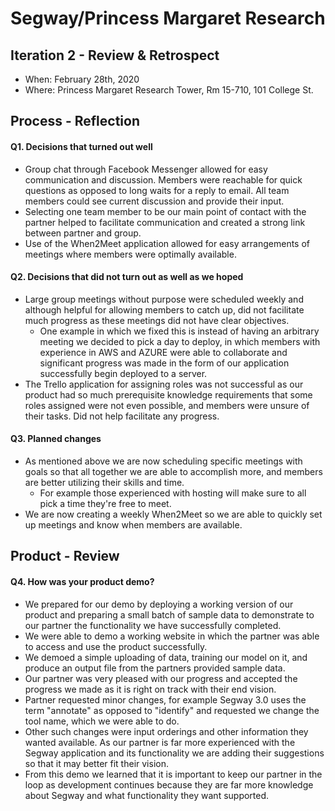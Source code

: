 ﻿
# Segway/Princess Margaret Research

## Iteration 2 - Review & Retrospect

-   When: February 28th, 2020
-   Where: Princess Margaret Research Tower, Rm 15-710, 101 College St.

## Process - Reflection

#### Q1. Decisions that turned out well
- Group chat through Facebook Messenger allowed for easy communication and discussion. Members were reachable for quick questions as opposed to long waits for a reply to email. All team members could see current discussion and provide their input.
- Selecting one team member to be our main point of contact with the partner helped to facilitate communication and created a strong link between partner and group.
- Use of the When2Meet application allowed for easy arrangements of meetings where members were optimally available. 

#### Q2. Decisions that did not turn out as well as we hoped
- Large group meetings without purpose were scheduled weekly and although helpful for allowing members to catch up, did not facilitate much progress as these meetings did not have clear objectives. 
	- One example in which we fixed this is instead of having an arbitrary meeting we decided to pick a day to deploy, in which members with experience in AWS and AZURE were able to collaborate and significant progress was made in the form of our application successfully begin deployed to a server.
- The Trello application for assigning roles was not successful as our product had so much prerequisite knowledge requirements that some roles assigned were not even possible, and members were unsure of their tasks. Did not help facilitate any progress. 

#### Q3. Planned changes
-   As mentioned above we are now scheduling specific meetings with goals so that all together we are able to accomplish more, and members are better utilizing their skills and time.
	-  For example those experienced with hosting will make sure to all pick a time they're free to meet.
- We are now creating a weekly When2Meet so we are able to quickly set up meetings and know when members are available.

## Product - Review

#### Q4. How was your product demo?
- We prepared for our demo by deploying a working version of our product and preparing a small batch of sample data to demonstrate to our partner the functionality we have successfully completed. 
- We were able to demo a working website in which the partner was able to access and use the product successfully. 
- We demoed a simple uploading of data, training our model on it, and produce an output file from the partners provided sample data.
- Our partner was very pleased with our progress and accepted the progress we made as it is right on track with their end vision.
- Partner requested minor changes, for example Segway 3.0 uses the term "annotate" as opposed to "identify" and requested we change the tool name, which we were able to do.
- Other such changes were input orderings and other information they wanted available. As our partner is far more experienced with the Segway application and its functionality we are adding their suggestions so that it may better fit their vision.
- From this demo we learned that it is important to keep our partner in the loop as development continues because they are far more knowledge about Segway and what functionality they want supported.
